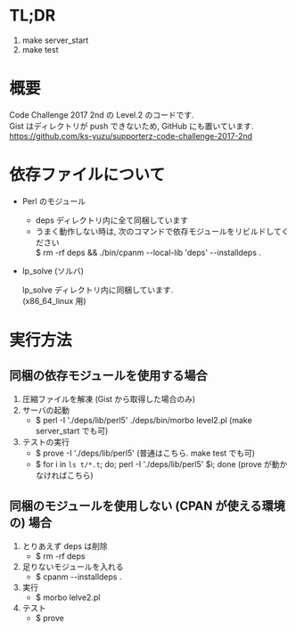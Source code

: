 # TL;DR

  1. make server_start
  2. make test


# 概要

 Code Challenge 2017 2nd の Level.2 のコードです.  
 Gist はディレクトリが push できないため, GitHub にも置いています.  
   https://github.com/ks-yuzu/supporterz-code-challenge-2017-2nd


# 依存ファイルについて
- Perl のモジュール
  + deps ディレクトリ内に全て同梱しています
  + うまく動作しない時は, 次のコマンドで依存モジュールをリビルドしてください  
    $ rm -rf deps && ./bin/cpanm --local-lib 'deps' --installdeps .
  
- lp_solve (ソルバ)

    lp\_solve ディレクトリ内に同梱しています.  
    (x86\_64\_linux 用)


# 実行方法
## 同梱の依存モジュールを使用する場合

1. 圧縮ファイルを解凍 (Gist から取得した場合のみ)
2. サーバの起動
   - $ perl -I './deps/lib/perl5' ./deps/bin/morbo level2.pl        (make server_start でも可)
3. テストの実行
   - $ prove -I './deps/lib/perl5'                                  (普通はこちら. make test でも可)
   - $ for i in `ls t/*.t`; do; perl -I './deps/lib/perl5' $i; done (prove が動かなければこちら)


## 同梱のモジュールを使用しない (CPAN が使える環境の) 場合

1. とりあえず deps は削除
   - $ rm -rf deps
2. 足りないモジュールを入れる
   - $ cpanm --installdeps .
3. 実行
   - $ morbo lelve2.pl
4. テスト
   - $ prove
